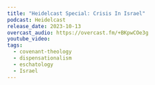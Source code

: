 ```yaml
---
title: "Heidelcast Special: Crisis In Israel"
podcast: Heidelcast
release_date: 2023-10-13
overcast_audio: https://overcast.fm/+BKpwCOe3g
youtube_video: 
tags:
  - covenant-theology
  - dispensationalism
  - eschatology
  - Israel
---
```

